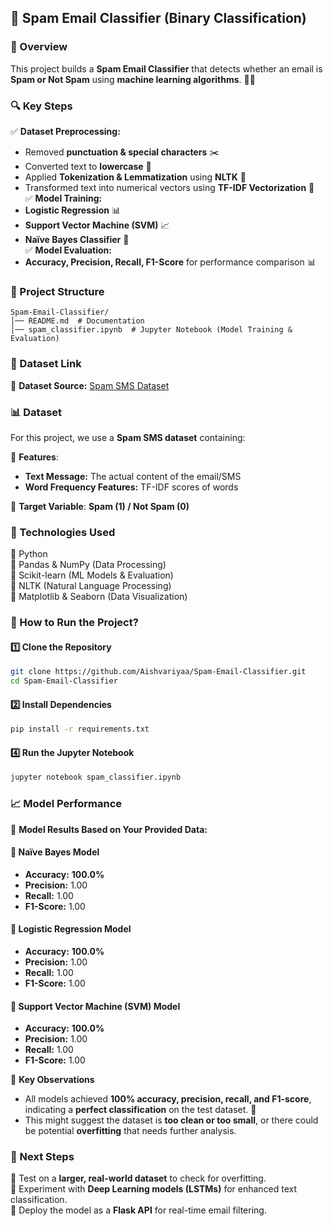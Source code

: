 
## 📧 Spam Email Classifier (Binary Classification)  

### 📌 Overview  
This project builds a **Spam Email Classifier** that detects whether an email is **Spam or Not Spam** using **machine learning algorithms**. 📩🚫  

### 🔍 Key Steps  
✅ **Dataset Preprocessing:**  
   - Removed **punctuation & special characters** ✂️  
   - Converted text to **lowercase** 🔡  
   - Applied **Tokenization & Lemmatization** using **NLTK** 📝  
   - Transformed text into numerical vectors using **TF-IDF Vectorization** 🔢  
✅ **Model Training:**  
   - **Logistic Regression** 📊  
   - **Support Vector Machine (SVM)** 📈  
   - **Naïve Bayes Classifier** 🤖  
✅ **Model Evaluation:**  
   - **Accuracy, Precision, Recall, F1-Score** for performance comparison 📊  

### 📂 Project Structure  
```
Spam-Email-Classifier/
│── README.md  # Documentation  
│── spam_classifier.ipynb  # Jupyter Notebook (Model Training & Evaluation)    
```  

### 🔗 Dataset Link  
📌 **Dataset Source:** [Spam SMS Dataset](#) 

### 📊 Dataset  
For this project, we use a **Spam SMS dataset** containing:  

📌 **Features**:  
- **Text Message:** The actual content of the email/SMS  
- **Word Frequency Features:** TF-IDF scores of words  

🎯 **Target Variable**: **Spam (1) / Not Spam (0)**  

### 🔧 Technologies Used  
🔹 Python  
🔹 Pandas & NumPy (Data Processing)  
🔹 Scikit-learn (ML Models & Evaluation)  
🔹 NLTK (Natural Language Processing)  
🔹 Matplotlib & Seaborn (Data Visualization)  

### 📜 How to Run the Project?  
#### 1️⃣ Clone the Repository  
```bash
git clone https://github.com/Aishvariyaa/Spam-Email-Classifier.git
cd Spam-Email-Classifier
```  

#### 2️⃣ Install Dependencies  
```bash
pip install -r requirements.txt
```

#### 4️⃣ Run the Jupyter Notebook  
```bash
jupyter notebook spam_classifier.ipynb
```  

### 📈 Model Performance  
📌 **Model Results Based on Your Provided Data:**  

#### 🔹 **Naïve Bayes Model**  
- **Accuracy:** **100.0%**  
- **Precision:** 1.00  
- **Recall:** 1.00  
- **F1-Score:** 1.00  

#### 🔹 **Logistic Regression Model**  
- **Accuracy:** **100.0%**  
- **Precision:** 1.00  
- **Recall:** 1.00  
- **F1-Score:** 1.00  

#### 🔹 **Support Vector Machine (SVM) Model**  
- **Accuracy:** **100.0%**  
- **Precision:** 1.00  
- **Recall:** 1.00  
- **F1-Score:** 1.00  

📌 **Key Observations**  
- All models achieved **100% accuracy, precision, recall, and F1-score**, indicating a **perfect classification** on the test dataset. 🎯  
- This might suggest the dataset is **too clean or too small**, or there could be potential **overfitting** that needs further analysis.  

### 📌 Next Steps  
🔹 Test on a **larger, real-world dataset** to check for overfitting.  
🔹 Experiment with **Deep Learning models (LSTMs)** for enhanced text classification.  
🔹 Deploy the model as a **Flask API** for real-time email filtering.  
